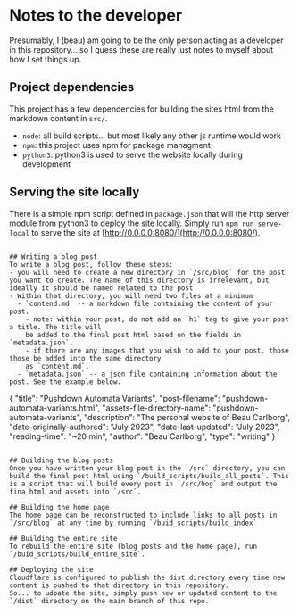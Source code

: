 # Notes to the developer
Presumably, I (beau) am going to be the only person acting as a developer in this repository... so I guess these are really just notes to myself about how I set things up.

## Project dependencies
This project has a few dependencies for building the sites html from the markdown content in `src/`.
- `node`: all build scripts... but most likely any other js runtime would work
- `npm`: this project uses npm for package managment
- `python3`: python3 is used to serve the website locally during development

## Serving the site locally
There is a simple npm script defined in `package.json` that will the http server module from python3 to deploy the site locally.
Simply run `npm run serve-local` to serve the site at [http://0.0.0.0:8080/](http://0.0.0.0:8080/).
```

## Writing a blog post
To write a blog post, follow these steps:
- you will need to create a new directory in `/src/blog` for the post you want to create. The name of this directory is irrelevant, but ideally it should be named related to the post
- Within that directory, you will need two files at a minimum
  - `contend.md` -- a markdown file containing the content of your post.
    - note: within your post, do not add an `h1` tag to give your post a title. The title will
    be added to the final post html based on the fields in `metadata.json`.
    - if there are any images that you wish to add to your post, those those be added into the same directory
    as `content.md`.
  - `metadata.json` -- a json file containing information about the post. See the example below.
```
{
  "title": "Pushdown Automata Variants",
  "post-filename": "pushdown-automata-variants.html",
  "assets-file-directory-name": "pushdown-automata-variants",
  "description": "The personal website of Beau Carlborg",
  "date-originally-authored": "July 2023",
  "date-last-updated": "July 2023",
  "reading-time": "~20 min",
  "author": "Beau Carlborg",
  "type": "writing"
}
```

## Building the blog posts
Once you have written your blog post in the `/src` directory, you can build the final post html using `/build_scripts/build_all_posts`. This is a script that will build every post in `/src/bog` and output the fina html and assets into `/src`.

## Building the home page
The home page can be reconstructed to include links to all posts in `/src/blog` at any time by running `/buid_scripts/build_index`

## Building the entire site
To rebuild the entire site (blog posts and the home page), run `/buid_scripts/build_entire_site`.

## Deploying the site
Cloudflare is configured to publish the dist directory every time new content is pushed to that directory in this repository.
So... to udpate the site, simply push new or updated content to the `/dist` directory on the main branch of this repo.
